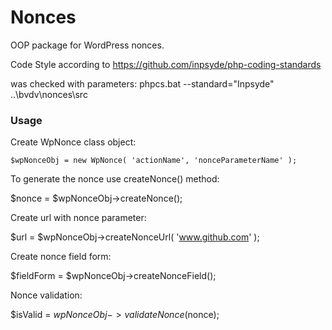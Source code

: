 # Nonces

OOP package for WordPress nonces.


Code Style according to https://github.com/inpsyde/php-coding-standards

was checked with parameters: phpcs.bat --standard="Inpsyde" ..\bvdv\nonces\src


### Usage

Create WpNonce class object:

```$wpNonceObj = new WpNonce( 'actionName', 'nonceParameterName' );```

To generate the nonce use createNonce() method:

$nonce = $wpNonceObj->createNonce();

Create url with nonce parameter:

$url = $wpNonceObj->createNonceUrl( 'www.github.com' );

Create nonce field form:

$fieldForm = $wpNonceObj->createNonceField();

Nonce validation:

$isValid = $wpNonceObj->validateNonce($nonce);

